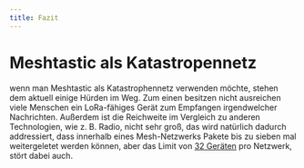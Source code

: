 ```yaml
---
title: Fazit
---
```


# Meshtastic als Katastropennetz
wenn man Meshtastic als Katastrophennetz verwenden möchte, stehen dem aktuell einige Hürden im Weg. Zum einen besitzen nicht ausreichen viele Menschen ein LoRa-fähiges Gerät zum Empfangen irgendwelcher Nachrichten. Außerdem ist die Reichweite im Vergleich zu anderen Technologien, wie z. B. Radio, nicht sehr groß, das wird natürlich dadurch addressiert, dass innerhalb eines Mesh-Netzwerks Pakete bis zu sieben mal weitergeletet werden können, aber das Limit von [32 Geräten](https://meshtastic.discourse.group/t/limit-for-max-node-count/5052/2) pro Netzwerk, stört dabei auch.
